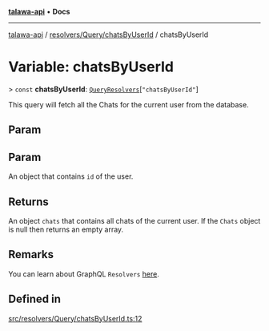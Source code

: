 [**talawa-api**](../../../../README.md) • **Docs**

***

[talawa-api](../../../../modules.md) / [resolvers/Query/chatsByUserId](../README.md) / chatsByUserId

# Variable: chatsByUserId

\> `const` **chatsByUserId**: [`QueryResolvers`](../../../../types/generatedGraphQLTypes/type-aliases/QueryResolvers.md)\[`"chatsByUserId"`\]

This query will fetch all the Chats for the current user from the database.

## Param

## Param

An object that contains `id` of the user.

## Returns

An object `chats` that contains all chats of the current user.
If the `Chats` object is null then returns an empty array.

## Remarks

You can learn about GraphQL `Resolvers`
[here](https://www.apollographql.com/docs/apollo-server/data/resolvers/).

## Defined in

[src/resolvers/Query/chatsByUserId.ts:12](https://github.com/PalisadoesFoundation/talawa-api/blob/a6e7ac91b581c9109559657faf0f934f3eb41fe7/src/resolvers/Query/chatsByUserId.ts#L12)
